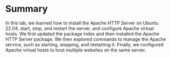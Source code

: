 # Summary

In this lab, we learned how to install the Apache HTTP Server on Ubuntu 22.04, start, stop, and restart the server, and configure Apache virtual hosts. We first updated the package index and then installed the Apache HTTP Server package. We then explored commands to manage the Apache service, such as starting, stopping, and restarting it. Finally, we configured Apache virtual hosts to host multiple websites on the same server.
